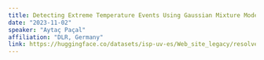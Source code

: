 ```yaml
---
title: Detecting Extreme Temperature Events Using Gaussian Mixture Models
date: "2023-11-02"
speaker: "Aytaç Paçal"
affiliation: "DLR, Germany"
link: https://huggingface.co/datasets/isp-uv-es/Web_site_legacy/resolve/main/seminars/ISP_UV_FFT_20231103.pptx
---
```


